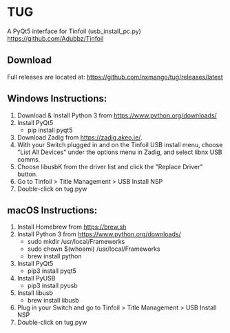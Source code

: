# TUG
A PyQt5 interface for Tinfoil (usb_install_pc.py)
https://github.com/Adubbz/Tinfoil

## Download
Full releases are located at:
https://github.com/nxmango/tug/releases/latest

## Windows Instructions:
1. Download & Install Python 3 from https://www.python.org/downloads/
2. Install PyQt5
      * pip install pyqt5
3. Download Zadig from https://zadig.akeo.ie/.
4. With your Switch plugged in and on the Tinfoil USB install menu,
   choose "List All Devices" under the options menu in Zadig, and select libnx USB comms.
5. Choose libusbK from the driver list and click the "Replace Driver" button.
6. Go to Tinfoil > Title Management > USB Install NSP
7. Double-click on tug.pyw

## macOS Instructions:
1. Install Homebrew from https://brew.sh
2. Install Python 3 from https://www.python.org/downloads/
      * sudo mkdir /usr/local/Frameworks
      * sudo chown $(whoami) /usr/local/Frameworks
      * brew install python
3. Install PyQt5
      * pip3 install pyqt5
4. Install PyUSB
      * pip3 install pyusb
5. Install libusb
      * brew install libusb
6. Plug in your Switch and go to Tinfoil > Title Management > USB Install NSP
7. Double-click on tug.pyw
